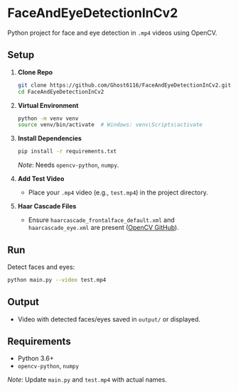 # FaceAndEyeDetectionInCv2

Python project for face and eye detection in `.mp4` videos using OpenCV.

## Setup

1. **Clone Repo**
   ```bash
   git clone https://github.com/Ghost6116/FaceAndEyeDetectionInCv2.git
   cd FaceAndEyeDetectionInCv2
   ```

2. **Virtual Environment**
   ```bash
   python -m venv venv
   source venv/bin/activate  # Windows: venv\Scripts\activate
   ```

3. **Install Dependencies**
   ```bash
   pip install -r requirements.txt
   ```
   *Note*: Needs `opencv-python`, `numpy`.

4. **Add Test Video**
   - Place your `.mp4` video (e.g., `test.mp4`) in the project directory.

5. **Haar Cascade Files**
   - Ensure `haarcascade_frontalface_default.xml` and `haarcascade_eye.xml` are present ([OpenCV GitHub](https://github.com/opencv/opencv/tree/master/data/haarcascades)).

## Run

Detect faces and eyes:
```bash
python main.py --video test.mp4
```

## Output
- Video with detected faces/eyes saved in `output/` or displayed.

## Requirements
- Python 3.6+
- `opencv-python`, `numpy`

*Note*: Update `main.py` and `test.mp4` with actual names.
